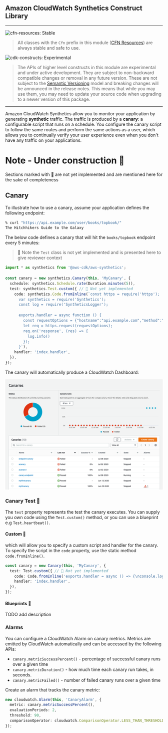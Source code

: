 ## Amazon CloudWatch Synthetics Construct Library

<!--BEGIN STABILITY BANNER-->
---

![cfn-resources: Stable](https://img.shields.io/badge/cfn--resources-stable-success.svg?style=for-the-badge)

> All classes with the `Cfn` prefix in this module ([CFN Resources](https://docs.aws.amazon.com/cdk/latest/guide/constructs.html#constructs_lib)) are always stable and safe to use.

![cdk-constructs: Experimental](https://img.shields.io/badge/cdk--constructs-experimental-important.svg?style=for-the-badge)

> The APIs of higher level constructs in this module are experimental and under active development. They are subject to non-backward compatible changes or removal in any future version. These are not subject to the [Semantic Versioning](https://semver.org/) model and breaking changes will be announced in the release notes. This means that while you may use them, you may need to update your source code when upgrading to a newer version of this package.

---
<!--END STABILITY BANNER-->

Amazon CloudWatch Synthetics allow you to monitor your application by generating **synthetic** traffic. The traffic is produced by a **canary**: a configurable script that runs on a schedule. You configure the canary script to follow the same routes and perform the same actions as a user, which allows you to continually verify your user experience even when you don't have any traffic on your applications.

# Note - Under construction 🚧
Sections marked with 🚧 are not yet implemented and are mentioned here for the sake of completeness  

## Canary

To illustrate how to use a canary, assume your application defines the following endpoint:

```bash
% curl "https://api.example.com/user/books/topbook/"
The Hitchhikers Guide to the Galaxy

```

The below code defines a canary that will hit the `books/topbook` endpoint every 5 minutes: 
> 🚧 Note the `Test` class is not yet implemented and is presented here to give reviewer context

```ts
import * as synthetics from '@aws-cdk/aws-synthetics';

const canary = new synthetics.Canary(this, 'MyCanary', {
  schedule: synthetics.Schedule.rate(Duration.minutes(5)),
  test: synthetics.Test.custom({ // 🚧 Not yet implemented 
    code: synthetics.Code.fromInline(`const https = require('https');
      var synthetics = require('Synthetics');
      const log = require('SyntheticsLogger');
  
      exports.handler = async function () {
        const requestOptions = {"hostname":"api.example.com","method":"","path":"/user/books/topbook/","port":443}
        let req = https.request(requestOptions);
        req.on('response', (res) => {
          log.info()
        });
      }`),
    handler: 'index.handler',
  }),
});
```

The canary will automatically produce a CloudWatch Dashboard:

![UI Screenshot](images/ui-screenshot.png)

### Canary Test 🚧

The `test` property represents the test the canary executes. You can supply you own code using the `Test.custom()` method, or you can use a blueprint e.g `Test.heartbeat()`.

#### Custom 🚧

which will allow you to specify a custom script and handler for the canary. To specify the script in the `code` property, use the static method `code.fromInline()`.

```ts
const canary = new Canary(this, 'MyCanary', {
  test: Test.custom({ // 🚧 Not yet implemented 
    code: Code.fromInline('exports.handler = async () => {\nconsole.log(\'hello world\');\n};'),
    handler: 'index.handler',
  }),
});
```

#### Blueprints 🚧

TODO add description

### Alarms

You can configure a CloudWatch Alarm on canary metrics. Metrics are emitted by CloudWatch automatically and can be accessed by the following APIs:
- `canary.metricSuccessPercent()` - percentage of successful canary runs over a given time
- `canary.metricDuration()` - how much time each canary run takes, in seconds.
- `canary.metricFailed()` - number of failed canary runs over a given time

Create an alarm that tracks the canary metric:

```ts
new cloudwatch.Alarm(this, 'CanaryAlarm', {
  metric: canary.metricSuccessPercent(),
  evaluationPeriods: 2,
  threshold: 90,
  comparisonOperator: cloudwatch.ComparisonOperator.LESS_THAN_THRESHOLD,
});
```
